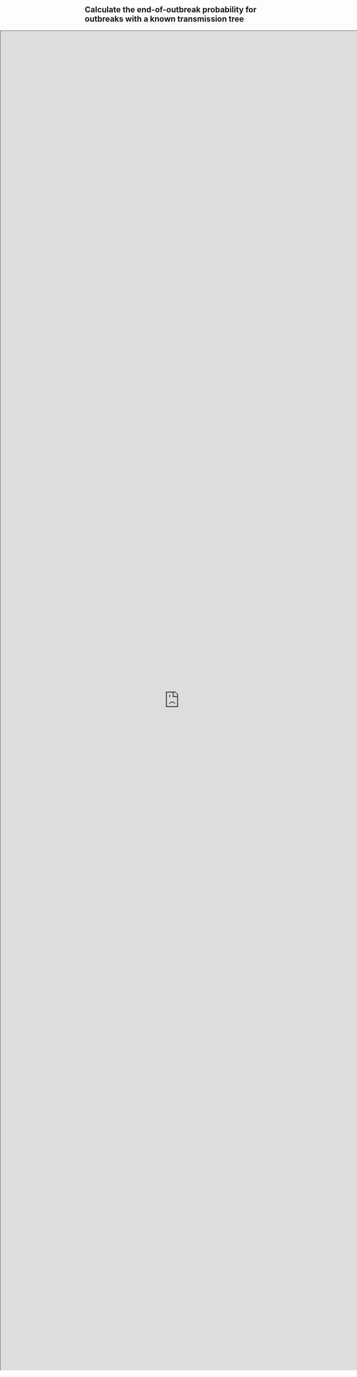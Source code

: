 <style type="text/css">
  iframe {
    width: 100vw;
    position: absolute;
    left: 0;
}
</style>

## Calculate the end-of-outbreak probability for outbreaks with a known transmission tree

<base target="_blank">
<iframe src="https://outbreakmodelling.shinyapps.io/end-of-outbreak/" title="End-of-outbreak app" height = "90%"> </iframe>
